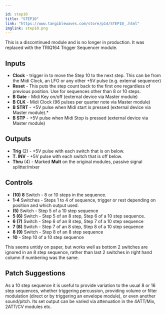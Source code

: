 ```yaml
---

id: step10
title: "STEP10"
link: "https://www.tangiblewaves.com/store/p14/STEP10_.html"
imglink: step10.png
---
```





This is a discontinued module and is no longer in production. It was replaced with the TRIQ164 Trigger Sequencer module.

## Inputs

*   **Clock** - trigger in to move the Step 10 to the next step. This can be from the Midi Clock, an LFO or any other +5V pulse (e.g. external sequencer)
*   **Reset** - This puts the step count back to the first one regardless of previous position. Use for sequences other than 8 or 10 steps.
*   **B Gate** - Midi Key on/off (external device via Master module)
*   **B CLK** - Midi Clock (96 pulses per quarter note via Master module)
*   **B STRT** - +5V pulse when Midi start is pressed (external device via Master module).\*
*   **B STP** - +5V pulse when Midi Stop is pressed (external device via Master module)

## Outputs

*   **Trig** (2) - +5V pulse with each switch that is on below.
*   **T. INV** - +5V pulse with each switch that is off below.
*   **Thru** (4) - Marked **Mult** on the original modules, passive signal splitter/mixer

## Controls

*   **(10) 8** Switch - 8 or 10 steps in the sequence.
*   **1-4** Switches - Steps 1 to 4 of sequence, trigger or rest depending on position and which output used.
*   **(5)** Switch - Step 5 of a 10 step sequence
*   **5 (6)** Switch - Step 5 of an 8 step, Step 6 of a 10 step sequence.
*   **6 (7)** Switch - Step 6 of an 8 step, Step 7 of a 10 step sequence
*   **7 (8)** Switch - Step 7 of an 8 step, Step 8 of a 10 step sequence
*   **8 (9)** Switch - Step 8 of an 8 step sequence
*   **10** - Step 10 of a 10 step sequence

This seems untidy on paper, but works well as bottom 2 switches are ignored in an 8 step sequence, rather than last 2 switches in right hand column if numbering was the same.

## Patch Suggestions

As a 10 step sequence it is useful to provide variation to the usual 8 or 16 step sequences, whether triggering percussion, providing volume or filter modulation (direct or by triggering an envelope module), or even another sound/pitch. Its set output can be varied via attenuation in the 4ATT/Mix, 2ATT/CV modules etc.





